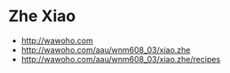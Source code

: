 # Zhe Xiao

- http://wawoho.com
- http://wawoho.com/aau/wnm608_03/xiao.zhe
- http://wawoho.com/aau/wnm608_03/xiao.zhe/recipes
